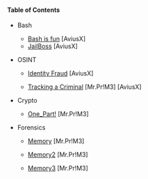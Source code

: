 #### Table of Contents

- Bash
  - [Bash is fun](./Bash/Bash%20is%20fun) [AviusX]
  - [JailBoss](./Bash/JailBoss) [AviusX]
  
- OSINT
  - [Identity Fraud](./OSINT/Identity%20Fraud) [AviusX]
  
  - [Tracking a Criminal](./OSINT/Tracking_a_Criminal) [Mr.Pr!M3] [AviusX]
  
- Crypto

  - [One_Part!](./Crypto/One_Part!) [Mr.Pr!M3]

- Forensics

  - [Memory](./Forensics/Memory) [Mr.Pr!M3]
  
  - [Memory2](./Forensics/Memory2) [Mr.Pr!M3]
  
  - [Memory3](./Forensics/Memory3) [Mr.Pr!M3]
